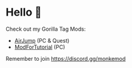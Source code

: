 # Hello :wave:

Check out my Gorilla Tag Mods:
- [AirJump](https://github.com/fchb1239/AirJump) (PC & Quest)
- [ModForTutorial](https://github.com/fchb1239/ModForTutoiral) (PC)

Remember to join https://discord.gg/monkemod
